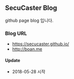 ## SecuCaster Blog

github page blog 입니다.

### Blog URL
* https://secucaster.github.io/
* http://boan.me

#### Update
* 2018-05-28 시작

